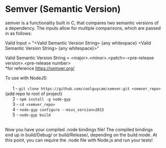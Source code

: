 # Semver (Semantic Version)
semver is a functionality built in C, that compares two semantic versions of a dependency. The inputs allow for multiple comparisons, 
which are passed in as follows: 

Valid Input = "\<Valid Semantic Version String\> {any whitespace} \<Valid Semantic Version String\> {any whitespace}>"

Valid Semantic Version String = \<major\>.\<minor\>.\<patch\>-\<pre-release version\>.\<pre-release number\><br>*for reference https://semver.org/

To use with NodeJS:<br> <br>
&nbsp;&nbsp;&nbsp;&nbsp;&nbsp;&nbsp;1 - ```git clone https://github.com/coolguycam/semver.git <semver_repo>``` (add repo to root of project)<br>
&nbsp;&nbsp;&nbsp;&nbsp;&nbsp;&nbsp;2 - ```npm install -g node-gyp```<br>
&nbsp;&nbsp;&nbsp;&nbsp;&nbsp;&nbsp;3 - ```cd <semver_repo>```<br>
&nbsp;&nbsp;&nbsp;&nbsp;&nbsp;&nbsp;4 - ```node-gyp configure --msvs_version=2015```<br>
&nbsp;&nbsp;&nbsp;&nbsp;&nbsp;&nbsp;5 - ```node-gyp build``` <br> <br>

Now you have your compiled .node bindings file! The compiled bindings end up in build/Debug/ or build/Release/, depending on the build mode. At this point, you can require the .node file with Node.js and run your tests!
